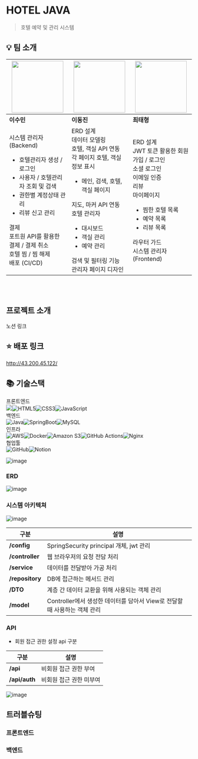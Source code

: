 # HOTEL JAVA

> 호텔 예약 및 관리 시스템

## 💡 팀 소개

|[<img src="https://avatars.githubusercontent.com/u/81737413?v=4" width="140px" /> ](https://github.com/vsuminv)  | [<img src="https://avatars.githubusercontent.com/u/175531369?v=4" width="140px" /> ](https://github.com/ilPadrin0)|[<img src="https://avatars.githubusercontent.com/u/90806422?v=4" width="140px" /> ](https://github.com/ChoiTHs) |
|--|--|--|
|**이수민** |**이동진** |**최태형** |
| 시스템 관리자(Backend)<ul><li>호텔관리자 생성 / 로그인</li> <li>사용자 / 호텔관리자 조회 및 검색</li><li>권한별 계정상태 관리</li><li>리뷰 신고 관리</li></ul>결제<br/>포트원 API를 활용한 결제 / 결제 취소<br /> 호텔 찜 / 찜 해제<br/>배포 (CI/CD)  |ERD 설계 <br />데이터 모델링 <br /> 호텔, 객실 API 연동 <br /> 각 페이지 호텔, 객실 정보 표시 <ul><li>메인, 검색, 호텔, 객실 페이지</li></ul>지도, 마커 API 연동 <br /> 호텔 관리자 <ul><li>대시보드</li><li>객실 관리</li><li>예약 관리</li></ul>검색 및 필터링 기능<br /> 관리자 페이지 디자인  |ERD 설계 <br />JWT 토큰 활용한 회원가입 / 로그인 <br />소셜 로그인 <br />이메일 인증 <br /> 리뷰 <br />마이페이지 <ul><li>찜한 호텔 목록</li><li>예약 목록</li><li>리뷰 목록 </li></ul>  라우터 가드 <br /> 시스템 관리자 (Frontend)
<br />
<br />

## 프로젝트 소개

노션 링크

## ⭐ 배포 링크
http://43.200.45.122/

## 📚 기술스택
프론트엔드<br/>
<img src="https://img.shields.io/badge/Vue.js-4FC08D?style=for-the-badge&logo=css3&logoColor=white"/>![HTML5](https://img.shields.io/badge/html5-%23E34F26.svg?style=for-the-badge&logo=html5&logoColor=white)![CSS3](https://img.shields.io/badge/css3-%231572B6.svg?style=for-the-badge&logo=css3&logoColor=white)![JavaScript](https://img.shields.io/badge/javascript-%23323330.svg?style=for-the-badge&logo=javascript&logoColor=%23F7DF1E)
<br/>
백엔드<br/>
![Java](https://img.shields.io/badge/java-%23ED8B00.svg?style=for-the-badge&logo=java&logoColor=white)![SpringBoot](https://img.shields.io/badge/SpringBoot-6DB33F.svg?&style=for-the-badge&logo=SpringBoot&logoColor=white)![MySQL](https://img.shields.io/badge/mysql-%2300f.svg?style=for-the-badge&logo=mysql&logoColor=white)
<br/>
인프라<br/>
![AWS](https://img.shields.io/badge/AWS-%23FF9900.svg?style=for-the-badge&logo=amazon-aws&logoColor=white)![Docker](https://img.shields.io/badge/docker-%230db7ed.svg?style=for-the-badge&logo=docker&logoColor=white)![Amazon S3](https://img.shields.io/badge/Amazon%20S3-FF9900?style=for-the-badge&logo=amazons3&logoColor=white)![GitHub Actions](https://img.shields.io/badge/github%20actions-%232671E5.svg?style=for-the-badge&logo=githubactions&logoColor=white)![Nginx](https://img.shields.io/badge/nginx-%23009639.svg?style=for-the-badge&logo=nginx&logoColor=white)
<br />
협업툴 <br/>
![GitHub](https://img.shields.io/badge/github-%23121011.svg?style=for-the-badge&logo=github&logoColor=white)![Notion](https://img.shields.io/badge/Notion-%23000000.svg?style=for-the-badge&logo=notion&logoColor=white)

![image](https://github.com/user-attachments/assets/8cee5be0-cc25-4981-90f7-85bc68854ee0)


### ERD
![image](https://github.com/user-attachments/assets/8149d8b5-573e-45cd-9a33-fb9474a0320d)


### 시스템 아키텍쳐
![image](https://github.com/user-attachments/assets/30a9716d-038b-4730-b1a7-d28bcfc362c8)


| 구분 | 설명                       |
| ----------------------------------- | -------------------------- |
| **/config** | SpringSecurity principal 개체, jwt 관리|
| **/controller** | 웹 브라우저의 요청 전담 처리 |
| **/service**  | 데이터를 전달받아 가공 처리  |
| **/repository**  | DB에 접근하는 메서드 관리 |
| **/DTO**  | 계층 간 데이터 교환을 위해 사용되는 객체 관리 |
| **/model**  | Controller에서 생성한 데이터를 담아서 View로 전달할 때 사용하는 객체 관리 |

### API

- 회원 접근 권한 설정 api 구분

| 구분 | 설명                       |
| ----------------------------------- | -------------------------- |
| **/api** | 비회원 접근 권한 부여|
| **/api/auth** |비회원 접근 권한 미부여|

![image](https://github.com/user-attachments/assets/221df25c-44e7-4a4a-8d73-0ca9eea40020)




	
## 트러블슈팅
	
### 프론트엔드
	
### 백엔드
